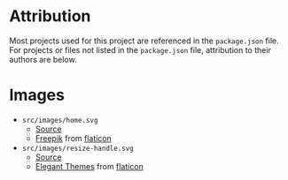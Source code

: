 # Attribution

Most projects used for this project are referenced in the `package.json` file. For projects or files not listed in the `package.json` file, attribution to their authors are below.

# Images

- `src/images/home.svg`
	- [Source](http://www.flaticon.com/free-icon/house-black-silhouette-without-door_20176)
	- [Freepik][freepik] from [flaticon][flaticon]
- `src/images/resize-handle.svg`
	- [Source](http://www.flaticon.com/free-icon/arrow-expand_8757)
	- [Elegant Themes][elegantthemes] from [flaticon][flaticon]

[elegantthemes]: http://www.elegantthemes.com/
[flaticon]: http://www.flaticon.com/
[freepik]: http://www.freepik.com/
